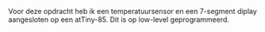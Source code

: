 Voor deze opdracht heb ik een temperatuursensor en een 7-segment diplay aangesloten op een atTiny-85. Dit is op low-level geprogrammeerd. 
